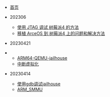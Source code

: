 - [首页](/)
- 202306

  - [使用 JTAG 调试 树莓派4 的方法](/report/202306/Raspi4-debug-with-jtag.md)
  - [移植 ArceOS 到 树莓派4 上的问题和解决方法](/report/202306/How-to-run-ArceOS-on-raspi4.md)

 
- 20230421
- 
  - [ARM64-QEMU-jailhouse](report/20230421/20230421_ARM64-QEMU-jailhouse.md)
  - [中断虚拟化](report/20230421/20230421_中断虚拟化.md)


- 20230414

  - [使用gdb调试jailhouse](/report/20230414/20230414_gdb_debug_jailhouse.md)
  - [ARM_SMMU](/report/20230414/20230414_ARM_SMMU.md)